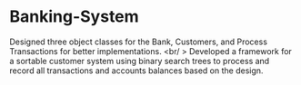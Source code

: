 # Banking-System
Designed three object classes for the Bank, Customers, and Process Transactions for better implementations.
<br/ > Developed a framework for a sortable customer system using binary search trees to process and record all transactions and accounts balances based on the design. 
